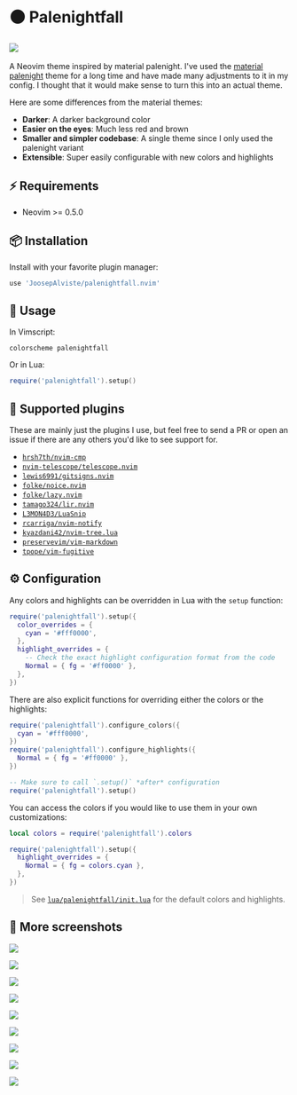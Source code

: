 # 🌑 Palenightfall

## ![](https://user-images.githubusercontent.com/9450943/132907523-7033ec1d-281e-418c-907c-1f2de2d4b7c6.png)

A Neovim theme inspired by material palenight. I've used the [material 
palenight](https://github.com/kaicataldo/material.vim) theme for a long time and
have made many adjustments to it in my config. I thought that it would make 
sense to turn this into an actual theme.

Here are some differences from the material themes:

- **Darker**: A darker background color
- **Easier on the eyes**: Much less red and brown
- **Smaller and simpler codebase**: A single theme since I only used the 
  palenight variant
- **Extensible**: Super easily configurable with new colors and highlights


## ⚡️ Requirements

- Neovim >= 0.5.0


## 📦 Installation

Install with your favorite plugin manager:

```lua
use 'JoosepAlviste/palenightfall.nvim'
```


## 🚀 Usage

In Vimscript:

```vim
colorscheme palenightfall
```

Or in Lua:

```lua
require('palenightfall').setup()
```


## 🌯 Supported plugins

These are mainly just the plugins I use, but feel free to send a PR or 
open an issue if there are any others you'd like to see support for.

- [`hrsh7th/nvim-cmp`](https://github.com/hrsh7th/nvim-cmp)
- [`nvim-telescope/telescope.nvim`](https://github.com/nvim-telescope/telescope.nvim)
- [`lewis6991/gitsigns.nvim`](https://github.com/lewis6991/gitsigns.nvim)
- [`folke/noice.nvim`](https://github.com/folke/noice.nvim)
- [`folke/lazy.nvim`](https://github.com/folke/lazy.nvim)
- [`tamago324/lir.nvim`](https://github.com/tamago324/lir.nvim)
- [`L3MON4D3/LuaSnip`](https://github.com/L3MON4D3/LuaSnip)
- [`rcarriga/nvim-notify`](https://github.com/rcarriga/nvim-notify)
- [`kyazdani42/nvim-tree.lua`](https://github.com/nvim-tree/nvim-tree.lua)
- [`preservevim/vim-markdown`](https://github.com/preservim/vim-markdown)
- [`tpope/vim-fugitive`](https://github.com/tpope/vim-fugitive)


## ⚙️ Configuration

Any colors and highlights can be overridden in Lua with the `setup` function:

```lua
require('palenightfall').setup({
  color_overrides = {
    cyan = '#fff0000',
  },
  highlight_overrides = {
    -- Check the exact highlight configuration format from the code
    Normal = { fg = '#ff0000' },
  },
})
```

There are also explicit functions for overriding either the colors or the 
highlights:

```lua
require('palenightfall').configure_colors({
  cyan = '#fff0000',
})
require('palenightfall').configure_highlights({
  Normal = { fg = '#ff0000' },
})

-- Make sure to call `.setup()` *after* configuration
require('palenightfall').setup()
```

You can access the colors if you would like to use them in your own 
customizations:

```lua
local colors = require('palenightfall').colors

require('palenightfall').setup({
  highlight_overrides = {
    Normal = { fg = colors.cyan },
  },
})
```

> See [`lua/palenightfall/init.lua`](lua/palenightfall/init.lua) for the default colors and highlights.


## 📸 More screenshots

![](https://user-images.githubusercontent.com/9450943/213535377-2f8a4659-d124-4831-8174-e103e20393ce.png)

![](https://user-images.githubusercontent.com/9450943/213535691-2e14f221-8802-4c1a-8634-2d45b8ce6bca.png)

![](https://user-images.githubusercontent.com/9450943/213536594-85831ac3-80e4-413e-a9b5-ce6eb3d31b93.png)

![](https://user-images.githubusercontent.com/9450943/213536758-d5c0f7ba-7006-42c4-80b8-5028de0f5b30.png)

![](https://user-images.githubusercontent.com/9450943/213537003-e25c8d5c-d7f2-4018-9fe2-59ff1611522a.png)

![](https://user-images.githubusercontent.com/9450943/213640206-21b20169-4b92-438d-982b-e4efd57476bd.png)

![](https://user-images.githubusercontent.com/9450943/213548641-caccc513-52d5-49c5-86e1-4df361a0cb49.png)

![](https://user-images.githubusercontent.com/9450943/213640659-e65cc5cc-7ea1-43c4-9d84-ab0e38c378fa.png)

![](https://user-images.githubusercontent.com/9450943/213641206-e26f2f59-2519-408a-882b-ff0675830dbe.png)
